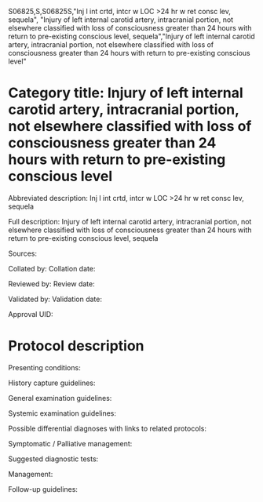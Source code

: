 S06825,S,S06825S,"Inj l int crtd, intcr w LOC >24 hr w ret consc lev, sequela", "Injury of left internal carotid artery, intracranial portion, not elsewhere classified with loss of consciousness greater than 24 hours with return to pre-existing conscious level, sequela","Injury of left internal carotid artery, intracranial portion, not elsewhere classified with loss of consciousness greater than 24 hours with return to pre-existing conscious level"
# Category title: Injury of left internal carotid artery, intracranial portion, not elsewhere classified with loss of consciousness greater than 24 hours with return to pre-existing conscious level

Abbreviated description: Inj l int crtd, intcr w LOC >24 hr w ret consc lev, sequela

Full description: Injury of left internal carotid artery, intracranial portion, not elsewhere classified with loss of consciousness greater than 24 hours with return to pre-existing conscious level, sequela

Sources:

Collated by:
Collation date:

Reviewed by:
Review date:

Validated by:
Validation date:

Approval UID:

# Protocol description

Presenting conditions:

History capture guidelines:

General examination guidelines:

Systemic examination guidelines:

Possible differential diagnoses with links to related protocols:

Symptomatic / Palliative management:

Suggested diagnostic tests:

Management:

Follow-up guidelines:
